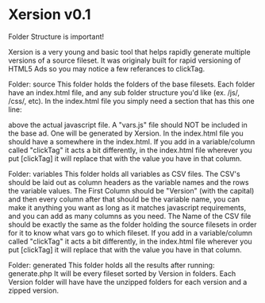 # Xersion v0.1 

Folder Structure is important!

Xersion is a very young and basic tool that helps rapidly generate multiple versions of a source fileset. 
It was originaly built for rapid versioning of HTML5 Ads so you may notice a few referances to clickTag.

Folder: source
This folder holds the folders of the base filesets. 
Each folder have an index.html file, and any sub folder structure you'd like (ex. /js/, /css/, etc). 
In the index.html file you simply need a section that has this one line:
<script src="vars.js"></script> 
above the actual javascript file.
A "vars.js" file should NOT be included in the base ad. One will be generated by Xersion. 
In the index.html file you should have a <script> var clickTag = "[clickTag]"; </script> somewhere in the index.html.
If you add in a variable/column called "clickTag" it acts a bit differently, in the index.html file wherever you put [clickTag] it will replace that with the value you have in that column.

Folder: variables
This folder holds all variables as CSV files.
The CSV's should be laid out as column headers as the variable names and the rows the variable values.
The First Column should be "Version" (with the capital) and then every column after that should be the variable name, you can make it anything you want as long as it matches javascript requirements, and you can add as many columns as you need. 
The Name of the CSV file should be exactly the same as the folder holding the source filesets in order for it to know what vars go to which fileset.
If you add in a variable/column called "clickTag" it acts a bit differently, in the index.html file wherever you put [clickTag] it will replace that with the value you have in that column.

Folder: generated
This folder holds all the results after running: generate.php
It will be every fileset sorted by Version in folders.
Each Version folder will have have the unzipped folders for each version and a zipped version.
